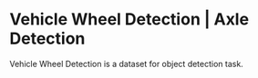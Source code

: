 # Vehicle Wheel Detection | Axle Detection

Vehicle Wheel Detection is a dataset for object detection task.